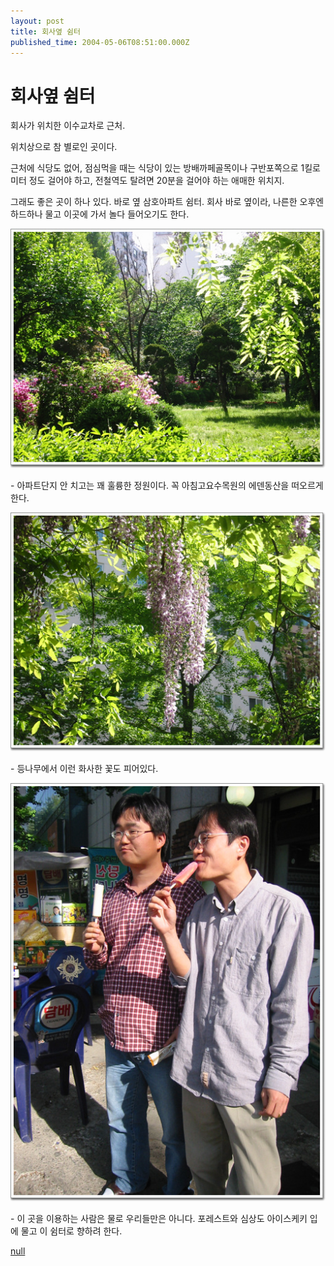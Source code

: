```yaml
---
layout: post
title: 회사옆 쉼터
published_time: 2004-05-06T08:51:00.000Z
---
```


# 회사옆 쉼터


회사가 위치한 이수교차로 근처.

위치상으로 참 별로인 곳이다.

근처에 식당도 없어, 점심먹을 때는 식당이 있는 방배까페골목이나 구반포쪽으로 1킬로미터 정도 걸어야 하고, 전철역도 탈려면 20분을 걸어야 하는 애매한 위치지.

그래도 좋은 곳이 하나 있다. 바로 옆 삼호아파트 쉼터. 회사 바로 옆이라, 나른한 오후엔 하드하나 물고 이곳에 가서 놀다 들어오기도 한다.

![](../pds/200902/04/80/a0109780_49897938d5bf9.jpg)

\- 아파트단지 안 치고는 꽤 훌륭한 정원이다. 꼭 아침고요수목원의 에덴동산을 떠오르게 한다.

![](../pds/200902/04/80/a0109780_49897939380fd.jpg)

\- 등나무에서 이런 화사한 꽃도 피어있다.

![](../pds/200902/04/80/a0109780_498979394d4c1.jpg)

\- 이 곳을 이용하는 사람은 물로 우리들만은 아니다. 포레스트와 심상도 아이스케키 입에 물고 이 쉼터로 향하려 한다.

[null](../6166907.html#6166907_1)

